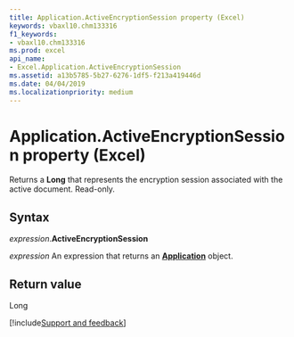 ```yaml
---
title: Application.ActiveEncryptionSession property (Excel)
keywords: vbaxl10.chm133316
f1_keywords:
- vbaxl10.chm133316
ms.prod: excel
api_name:
- Excel.Application.ActiveEncryptionSession
ms.assetid: a13b5785-5b27-6276-1df5-f213a419446d
ms.date: 04/04/2019
ms.localizationpriority: medium
---
```



# Application.ActiveEncryptionSession property (Excel)

Returns a **Long** that represents the encryption session associated with the active document. Read-only.


## Syntax

_expression_.**ActiveEncryptionSession**

_expression_ An expression that returns an **[Application](Excel.Application(object).md)** object.


## Return value

Long




[!include[Support and feedback](~/includes/feedback-boilerplate.md)]